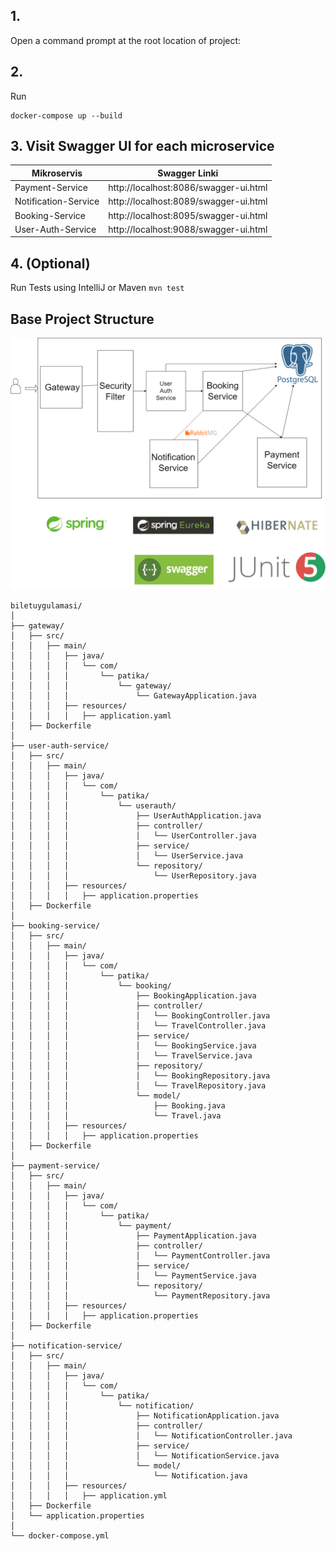 ## 1.
Open a command prompt at the root location of project:

## 2. 
Run 
``` 
docker-compose up --build
```
## 3. Visit Swagger UI for each microservice


| Mikroservis          | Swagger Linki                         |
|----------------------|---------------------------------------|
| Payment-Service      | http://localhost:8086/swagger-ui.html |
| Notification-Service | http://localhost:8089/swagger-ui.html |
| Booking-Service      | http://localhost:8095/swagger-ui.html |
| User-Auth-Service    | http://localhost:9088/swagger-ui.html |

## 4.  (Optional)

Run Tests using IntelliJ or Maven `mvn test`

## Base Project Structure

![Diagram](BiletApp.png)

```
biletuygulamasi/
│
├── gateway/
│   ├── src/
│   │   ├── main/
│   │   │   ├── java/
│   │   │   │   └── com/
│   │   │   │       └── patika/
│   │   │   │           └── gateway/
│   │   │   │               └── GatewayApplication.java
│   │   │   ├── resources/
│   │   │   │   ├── application.yaml
│   ├── Dockerfile
│
├── user-auth-service/
│   ├── src/
│   │   ├── main/
│   │   │   ├── java/
│   │   │   │   └── com/
│   │   │   │       └── patika/
│   │   │   │           └── userauth/
│   │   │   │               ├── UserAuthApplication.java
│   │   │   │               ├── controller/
│   │   │   │               │   └── UserController.java
│   │   │   │               ├── service/
│   │   │   │               │   └── UserService.java
│   │   │   │               └── repository/
│   │   │   │                   └── UserRepository.java
│   │   │   ├── resources/
│   │   │   │   ├── application.properties
│   ├── Dockerfile
│
├── booking-service/
│   ├── src/
│   │   ├── main/
│   │   │   ├── java/
│   │   │   │   └── com/
│   │   │   │       └── patika/
│   │   │   │           └── booking/
│   │   │   │               ├── BookingApplication.java
│   │   │   │               ├── controller/
│   │   │   │               │   └── BookingController.java
│   │   │   │               │   └── TravelController.java
│   │   │   │               ├── service/
│   │   │   │               │   └── BookingService.java
│   │   │   │               │   └── TravelService.java
│   │   │   │               ├── repository/
│   │   │   │               │   └── BookingRepository.java
│   │   │   │               │   └── TravelRepository.java
│   │   │   │               └── model/
│   │   │   │                   ├── Booking.java
│   │   │   │                   └── Travel.java
│   │   │   ├── resources/
│   │   │   │   ├── application.properties
│   ├── Dockerfile
│
├── payment-service/
│   ├── src/
│   │   ├── main/
│   │   │   ├── java/
│   │   │   │   └── com/
│   │   │   │       └── patika/
│   │   │   │           └── payment/
│   │   │   │               ├── PaymentApplication.java
│   │   │   │               ├── controller/
│   │   │   │               │   └── PaymentController.java
│   │   │   │               ├── service/
│   │   │   │               │   └── PaymentService.java
│   │   │   │               └── repository/
│   │   │   │                   └── PaymentRepository.java
│   │   │   ├── resources/
│   │   │   │   ├── application.properties
│   ├── Dockerfile
│
├── notification-service/
│   ├── src/
│   │   ├── main/
│   │   │   ├── java/
│   │   │   │   └── com/
│   │   │   │       └── patika/
│   │   │   │           └── notification/
│   │   │   │               ├── NotificationApplication.java
│   │   │   │               ├── controller/
│   │   │   │               │   └── NotificationController.java
│   │   │   │               ├── service/
│   │   │   │               │   └── NotificationService.java
│   │   │   │               └── model/
│   │   │   │                   └── Notification.java
│   │   │   ├── resources/
│   │   │   │   ├── application.yml
│   ├── Dockerfile
│   └── application.properties
│
└── docker-compose.yml
```



